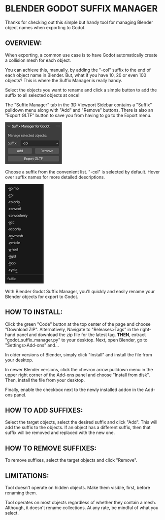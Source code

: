 # BLENDER GODOT SUFFIX MANAGER

Thanks for checking out this simple but handy tool for managing Blender object names when exporting to Godot.

## OVERVIEW:

When exporting, a common use case is to have Godot automatically create a collision mesh for each object. 

You can achieve this, manually, by adding the "-col" suffix to the end of each object name in Blender. But, what if you have 10, 20 or even 100 objects? This is where the Suffix Manager is really handy.

Select the objects you want to rename and click a simple button to add the suffix to all selected objects at once!

The "Suffix Manager" tab in the 3D Viewport Sidebar contains a "Suffix" pulldown menu along with "Add" and "Remove" buttons. There is also an "Export GLTF" button to save you from having to go to the Export menu.

<img src="./images/suffix_panel.png">

Choose a suffix from the convenient list. "-col" is selected by default. Hover over suffix names for more detailed descriptions.

<img src="./images/suffix_list.png">

With Blender Godot Suffix Manager, you'll quickly and easily rename your Blender objects for export to Godot.

## HOW TO INSTALL:

Click the green "Code" button at the top center of the page and choose "Download ZIP". Alternatively, Navigate to "Releases>Tags" in the right-hand panel and download the zip file for the latest tag. **THEN**, extract "godot_suffix_manager.py" to your desktop. Next, open Blender, go to "Settings>Add-ons" and...

In older versions of Blender, simply click "Install" and install the file from your desktop.

In newer Blender versions, click the chevron arrow pulldown menu in the upper right corner of the Add-ons panel and choose "Install from disk". Then, install the file from your desktop.

Finally, enable the checkbox next to the newly installed addon in the Add-ons panel.

## HOW TO ADD SUFFIXES:

Select the target objects, select the desired suffix and click "Add". This will add the suffix to the objects. If an object has a different suffix, then that suffix will be removed and replaced with the new one.

## HOW TO REMOVE SUFFIXES:

To remove suffixes, select the target objects and click "Remove". 

## LIMITATIONS:

Tool doesn't operate on hidden objects. Make them visible, first, before renaming them.

Tool operates on most objects regardless of whether they contain a mesh. Although, it doesn't rename collections. At any rate, be mindful of what you select.
